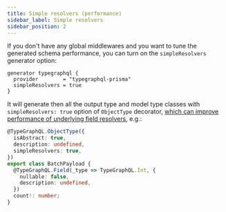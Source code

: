```yaml
---
title: Simple resolvers (performance)
sidebar_label: Simple resolvers
sidebar_position: 2
---
```


If you don't have any global middlewares and you want to tune the generated schema performance, you can turn on the `simpleResolvers` generator option:

```prisma
generator typegraphql {
  provider        = "typegraphql-prisma"
  simpleResolvers = true
}
```

It will generate then all the output type and model type classes with `simpleResolvers: true` option of `ObjectType` decorator, [which can improve performance of underlying field resolvers](https://typegraphql.com/docs/performance.html#further-performance-tweaks), e.g.:

```ts
@TypeGraphQL.ObjectType({
  isAbstract: true,
  description: undefined,
  simpleResolvers: true,
})
export class BatchPayload {
  @TypeGraphQL.Field(_type => TypeGraphQL.Int, {
    nullable: false,
    description: undefined,
  })
  count!: number;
}
```
